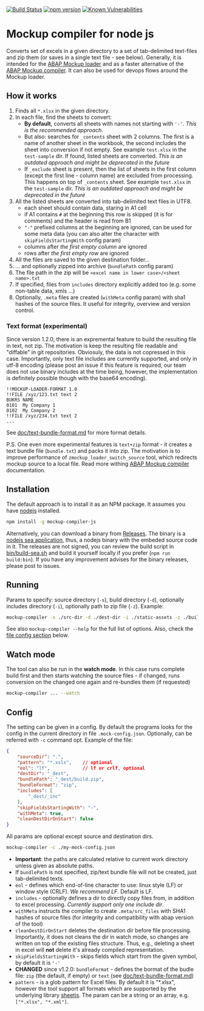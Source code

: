<!-- markdownlint-disable MD041 -->
[![Build Status](https://github.com/sbcgua/mockup-compiler-js/actions/workflows/main.yml/badge.svg)](https://github.com/sbcgua/mockup-compiler-js/actions/workflows/main.yml)
[![npm version](https://badge.fury.io/js/mockup-compiler-js.svg)](https://badge.fury.io/js/mockup-compiler-js)
[![Known Vulnerabilities](https://snyk.io/test/github/sbcgua/mockup-compiler-js/badge.svg?targetFile=package.json)](https://snyk.io/test/github/sbcgua/mockup-compiler-js?targetFile=package.json)

# Mockup compiler for node js

Converts set of excels in a given directory to a set of tab-delimited text-files and zip them (or saves in a single text file - see below). Generally, it is intended for the [ABAP Mockup loader](https://github.com/sbcgua/mockup_loader) and as a faster alternative of the [ABAP Mockup compiler](https://github.com/sbcgua/mockup_compiler). It can also be used for devops flows around the Mockup loader.

## How it works

1. Finds all `*.xlsx` in the given directory.
2. In each file, find the sheets to convert:
    - **By default**, converts all sheets with names not starting with `'-'`. *This is the recommended approach*.
    - But also: searches for `_contents` sheet with 2 columns. The first is a name of another sheet in the workbook, the second includes the sheet into conversion if not empty. See example `test.xlsx` in the `test-sample` dir. If found, listed sheets are converted. *This is an outdated approach and might be deprecated in the future*
    - If `_exclude` sheet is present, then the list of sheets in the first column (except the first line - column name) are excluded from processing. This happens on top of `_contents` sheet. See example `test.xlsx` in the `test-sample` dir. *This is an outdated approach and might be deprecated in the future*
3. All the listed sheets are converted into tab-delimited text files in UTF8.
    - each sheet should contain data, staring in A1 cell
    - if A1 contains `#` at the beginning this row is skipped (it is for comments) and the header is read from B1
    - `"-"` prefixed columns at the beginning are ignored, can be used for some meta data (you can also alter the character with `skipFieldsStartingWith` config param)
    - columns after *the first empty column* are ignored
    - rows after *the first empty row* are ignored
4. All the files are saved to the given destination folder...
5. ... and optionally zipped into archive (`bundlePath` config param)
6. The file path in the zip will be `<excel name in lower case>/<sheet name>.txt`
7. If specified, files from `includes` directory explicitly added too (e.g. some non-table data, xmls ...)
8. Optionally, `.meta` files are created (`withMeta` config param) with sha1 hashes of the source files. It useful for integrity, overview and version control.

### Text format (experimental)

Since version 1.2.0, there is an expremental feature to build the resulting file in text, not zip. The motivation is keep the resulting file readable and "diffable" in git repositories. Obviosuly, the data is not copressed in this case. Importantly, only text file includes are currently supported, and only in utf-8 encoding (please post an issue if this feature is required, our team does not use binary includes at the time being, however, the implementation is definitely possible though with the base64 encoding).

```text
!!MOCKUP-LOADER-FORMAT 1.0
!!FILE /xyz/123.txt text 2
BUKRS NAME
0101  My Company 1
0102  My Company 2
!!FILE /xyz/234.txt text 2
...
```

See [doc/text-bundle-format.md](doc/text-bundle-format.md) for more format details.

P.S. One even more experimental features is `text+zip` format - it creates a text bundle file (`bundle.txt`) and packs it into zip. The motivation is to improve performance of `zmockup_loader_switch_source` tool, which redirects mockup source to a local file. Read more withing [ABAP Mockup compiler](https://github.com/sbcgua/mockup_compiler) documentation.

## Installation

The default approach is to install it as an NPM package. It assumes you have [nodejs](https://nodejs.org/) installed.

```bash
npm install -g mockup-compiler-js
```

Alternatively, you can download a binary from [Releases](https://github.com/sbcgua/mockup-compiler-js/releases). The binary is a [nodejs sea application](https://nodejs.org/api/single-executable-applications.html), thus, a nodejs binary with the embeded source code in it. The releases are not signed, you can review the build script in [bin/build-sea.sh](bin/build-sea.sh) and build it yourself locally if you prefer (`npm run build:bin`). If you have any improvement advises for the binary releases, please post to issues.

## Running

Params to specify: source directory (`-s`), build directory (`-d`), optionally includes directory (`-i`), optionally path to zip file (`-z`). Example:

```bash
mockup-compiler -s ./src-dir -d ./dest-dir -i ./static-assets -z ./build.zip
```

See also `mockup-compiler --help` for the full list of options. Also, check the [file config section](#config) below.

## Watch mode

The tool can also be run in the **watch mode**. In this case runs complete build first and then starts watching the source files - if changed, runs conversion on the changed one again and re-bundles them (if requested)

```bash
mockup-compiler ... --watch
```

## Config

The setting can be given in a config. By default the programs looks for the config in the current directory in file `.mock-config.json`. Optionally, can be referred with `-c` command opt. Example of the file:

```json
{
    "sourceDir": ".",
    "pattern": "*.xslx",    // optional
    "eol": "lf",            // lf or crlf, optional
    "destDir": "_dest",
    "bundlePath": "_dest/build.zip",
    "bundleFormat": "zip",
    "includes": [
        "_dest/_inc"
    ],
    "skipFieldsStartingWith": "-",
    "withMeta": true,
    "cleanDestDirOnStart": false
}
```

All params are optional except source and destination dirs.

```bash
mockup-compiler -c ./my-mock-config.json
```

- **Important**: the paths are calculated relative to current work directory unless given as absolute paths.
- If `bundlePath` is not specified, zip/text bundle file will not be created, just tab-delimited texts.
- `eol` - defines which end-of-line character to use: linux style (LF) or window style (CRLF). *We recommend LF*. Default is LF.
- `includes` - optionally defines a dir to directly copy files from, in addition to excel processing. *Currently support only one include dir*.
- `withMeta` instructs the compiler to create `.meta/src_files` with SHA1 hashes of source files (for integrity and compatibility with abap version of the tool)
- `cleanDestDirOnStart` deletes the destination dir before file processing. Importantly, it does not cleans the dir in watch mode, so changes are written on top of the existing files structure. Thus, e.g., deleting a sheet in excel will **not** delete it's already compiled representation.
- `skipFieldsStartingWith` - skips fields which start from the given symbol, by default it is `'-'`
- **CHANGED** since v1.2.0: `bundleFormat` - defines the bormat of the budle file: `zip` (the default, if empty) or `text` (see [doc/text-bundle-format.md](doc/text-bundle-format.md))
- `pattern` - is a glob pattern for Excel files. By default it is "*.xlsx", however the tool support all formats which are supported by the underlying library [sheetjs](https://www.npmjs.com/package/xlsx). The param can be a string or an array, e.g. `["*.xlsx", "*.xml"]`.
